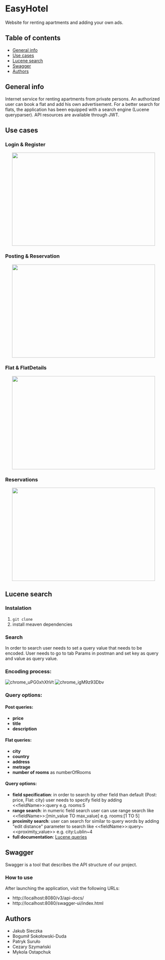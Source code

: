 # EasyHotel
Website for renting apartments and adding your own ads.

## Table of contents
* [General info](#general-info)
* [Use cases](#use-cases)
* [Lucene search](#lucene-search)
* [Swagger](#swagger)
* [Authors](#authors)

## General info
Internet service for renting apartments from private persons. An authorized user can book a flat and add his own advertisement. For a better search for flats, the application has been equipped with a search engine (Lucene queryparser). API resources are available through JWT.

## Use cases
### Login & Register
<p align="center">
  <img width="460" height="300" src="https://user-images.githubusercontent.com/64873606/170527926-febc39ed-52a5-4f1f-8248-cf9e6601895e.png">
</p>

### Posting & Reservation
<p align="center">
  <img width="460" height="300" src="https://user-images.githubusercontent.com/64095970/170123445-f905e9b4-c63c-4fac-97a4-9e3ab45e1da8.png">
</p>

### Flat & FlatDetails
<p align="center">
  <img width="460" height="300" src="https://user-images.githubusercontent.com/64095970/170123843-683c7ed8-48f5-4438-89af-2480ed0a608b.png">
</p>

### Reservations
<p align="center">
  <img width="460" height="300" src="https://user-images.githubusercontent.com/64095970/170205766-45c5f81b-848f-42bf-8531-eacbfa906152.png">
</p>

## Lucene search
### Instalation
1. ```git clone```
2. install meaven dependencies
### Search
In order to search user needs to set a query value that needs to be encoded. User needs to go to tab Params in postman and set key as query and value as query value.

### Encoding process:
![chrome_uPG0xhXhVt](https://user-images.githubusercontent.com/84717819/170857374-624aefd2-efb5-4e92-8daf-dcbcc8c28f3b.png)
![chrome_igM9z93Dbv](https://user-images.githubusercontent.com/84717819/170857379-047a0574-384c-4e54-8476-7a42643e4ac8.png)


### Query options:
#### Post queries:
* **price**
* **title**
* **description**

#### Flat queries:
* **city**
* **country**
* **address**
* **metrage**
* **number of rooms** as numberOfRooms

#### Query options:
* **field specification**: in order to search by other field than default \(Post: price, Flat: city\) user needs to specify field by adding \<\<fieldName\>\>:query e.g. rooms:5
* **range search**: in numeric field search user can use range search like \<\<fieldName\>\>:\[min_value TO max_value\] e.g. rooms:\[1 TO 5\]
* **proximity search**: user can search for similar to query words by adding "edit distance" parameter to search like \<\<fieldName\>\>:query~\<\<proximity_value\>\> e.g. city:Lublin~4
* **full documentation**: [Lucene queries](https://lucene.apache.org/core/9_1_0/queryparser/org/apache/lucene/queryparser/flexible/standard/StandardQueryParser.html)

## Swagger
Swagger is a tool that describes the API structure of our project.

### How to use
After launching the application, visit the following URLs:
* http://localhost:8080/v3/api-docs/
* http://localhost:8080/swagger-ui/index.html

## Authors
- Jakub Sieczka
- Bogumił Sokołowski-Duda
- Patryk Suruło
- Cezary Szymański
- Mykola Ostapchuk
